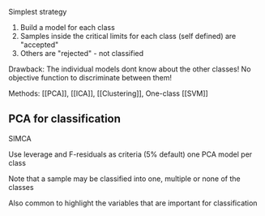 Simplest strategy

1. Build a model for each class
2. Samples inside the critical limits for each class (self defined) are "accepted"
3. Others are "rejected" - not classified

Drawback: The individual models dont know about the other classes! No objective function to discriminate between them!

Methods: [[PCA]], [[ICA]], [[Clustering]], One-class [[SVM]]


## PCA for classification
SIMCA

Use leverage and F-residuals as criteria (5% default)
one PCA model per class

Note that a sample may be classified into one, multiple or none of the classes

Also common to highlight the variables that are important for classification


